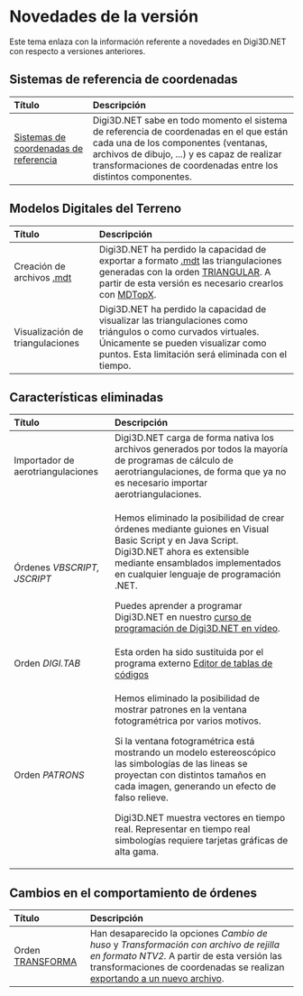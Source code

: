 # Novedades de la versión

Este tema enlaza con la información referente a novedades en Digi3D.NET con respecto a versiones anteriores.

## Sistemas de referencia de coordenadas

| Título | Descripción |
| :--- | :--- |
| [Sistemas de coordenadas de referencia](SistemasDeReferenciaDeCoordenadas.html) | Digi3D.NET sabe en todo momento el sistema de referencia de coordenadas en el que están cada una de los componentes \(ventanas, archivos de dibujo, ...\) y es capaz de realizar transformaciones de coordenadas entre los distintos componentes. |

## Modelos Digitales del Terreno

| Título | Descripción |
| :--- | :--- |
| Creación de archivos [.mdt]() | Digi3D.NET ha perdido la capacidad de exportar a formato [.mdt]() las triangulaciones generadas con la orden [TRIANGULAR](e315681f-558a-47b0-9b39-0fd5c2e10061). A partir de esta versión es necesario crearlos con [MDTopX](http://www.digi21.net/MDTop). |
| Visualización de triangulaciones | Digi3D.NET ha perdido la capacidad de visualizar las triangulaciones como triángulos o como curvados virtuales. Únicamente se pueden visualizar como puntos. Esta limitación será eliminada con el tiempo. |

## Características eliminadas

<table>
  <thead>
    <tr>
      <th style="text-align:left">T&#xED;tulo</th>
      <th style="text-align:left">Descripci&#xF3;n</th>
    </tr>
  </thead>
  <tbody>
    <tr>
      <td style="text-align:left">Importador de aerotriangulaciones</td>
      <td style="text-align:left">Digi3D.NET carga de forma nativa los archivos generados por todos la mayor&#xED;a
        de programas de c&#xE1;lculo de aerotriangulaciones, de forma que ya no
        es necesario importar aerotriangulaciones.</td>
    </tr>
    <tr>
      <td style="text-align:left">&#xD3;rdenes <em>VBSCRIPT, JSCRIPT</em>
      </td>
      <td style="text-align:left">
        <p>Hemos eliminado la posibilidad de crear &#xF3;rdenes mediante guiones
          en Visual Basic Script y en Java Script.
          <br />Digi3D.NET ahora es extensible mediante ensamblados implementados en cualquier
          lenguaje de programaci&#xF3;n .NET.</p>
        <p>Puedes aprender a programar Digi3D.NET en nuestro <a href="http://www.screencast.com/users/Digi21/folders/Curso%20de%20programacion%20de%20Digi3D.NET">curso de programaci&#xF3;n de Digi3D.NET en v&#xED;deo</a>.</p>
      </td>
    </tr>
    <tr>
      <td style="text-align:left">Orden <em>DIGI.TAB</em>
      </td>
      <td style="text-align:left">Esta orden ha sido sustituida por el programa externo <a href="IntroduccionAlEditorDeTablasDeCodigos.html">Editor de tablas de c&#xF3;digos</a>
      </td>
    </tr>
    <tr>
      <td style="text-align:left">Orden <em>PATRONS</em>
      </td>
      <td style="text-align:left">
        <p>Hemos eliminado la posibilidad de mostrar patrones en la ventana fotogram&#xE9;trica
          por varios motivos.</p>
        <p>Si la ventana fotogram&#xE9;trica est&#xE1; mostrando un modelo estereosc&#xF3;pico
          las simbolog&#xED;as de las lineas se proyectan con distintos tama&#xF1;os
          en cada imagen, generando un efecto de falso relieve.</p>
        <p>Digi3D.NET muestra vectores en tiempo real. Representar en tiempo real
          simbolog&#xED;as requiere tarjetas gr&#xE1;ficas de alta gama.</p>
      </td>
    </tr>
  </tbody>
</table>

## Cambios en el comportamiento de órdenes

| Título | Descripción |
| :--- | :--- |
| Orden [TRANSFORMA](5ca8c0c1-fad1-4b2b-b114-0b0f0d87be0d) | Han desaparecido la opciones _Cambio de huso_ y _Transformación con archivo de rejilla en formato NTV2._ A partir de esta versión las transformaciones de coordenadas se realizan [exportando a un nuevo archivo](CambiandoElSistemaDeReferenciaDeCoordenadasDeUnArchivoDeDibujo.html). |

